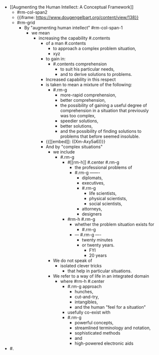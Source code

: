- [[Augmenting the Human Intellect: A Conceptual Framework]]
    - #rm-col-span2
    - {{iframe: https://www.dougengelbart.org/content/view/138}}
    - #rm-grid
        - By "augmenting human intellect" #rm-col-span-1
            - we mean 
                - increasing the capability #.contents
                    - of a man #.contents
                        - to approach a complex problem situation, 
                        - xyz
                    - to gain  in:
                        - #.contents comprehension
                            -  to suit his particular needs, 
                            - and to derive solutions to problems. 
                    - Increased capability in this respect
                    -  is taken to mean a mixture of the following: 
                        - #.rm-g
                            - more-rapid comprehension, 
                            - better comprehension, 
                            - the possibility of gaining a useful degree of comprehension in a situation that previously was too complex, 
                            - speedier solutions, 
                            - better solutions, 
                            - and the possibility of finding solutions to problems that before seemed insoluble.
                    - {{[[embed]]: ((Xm-Axy5a6))}}
                    -  And by "complex situations" 
                        - we include
                            - #.rm-g
                                -  #[[rm-h]] #.center #.rm-g
                                    -  the professional problems of 
                                    - #.rm-g ——-
                                        - diplomats, 
                                        - executives, 
                                        - #.rm-g
                                            - life scientists, 
                                            - physical scientists, 
                                            - social scientists, 
                                        -  attorneys, 
                                        - designers
                                -  #rm-h #.rm-g
                                    - whether the problem situation exists for 
                                        - #.rm-g
                                    - — #.rm-g —-
                                        - twenty minutes 
                                        - or twenty years. 
                                            - FYI 
                                            - 20 years 
                        - We do not speak of 
                            - isolated clever tricks 
                                - that help in particular situations. 
                        - We refer to a way of life in an integrated domain 
                            - where #rm-h #.center
                                - #.rm-g approach 
                                    - hunches, 
                                    - cut-and-try, 
                                    - intangibles,
                                    -  and the human "feel for a situation" 
                                - usefully co-exist with 
                                - #.rm-g 
                                    - powerful concepts, 
                                    - streamlined terminology and notation, 
                                    - sophisticated methods
                                    - and
                                    -  high-powered electronic aids
- #.
